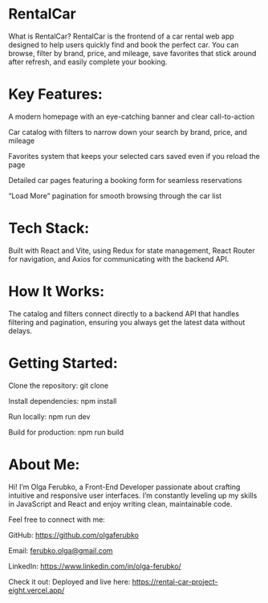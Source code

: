 # RentalCar
What is RentalCar?
RentalCar is the frontend of a car rental web app designed to help users quickly find and book the perfect car. You can browse, filter by brand, price, and mileage, save favorites that stick around after refresh, and easily complete your booking.

# Key Features:

A modern homepage with an eye-catching banner and clear call-to-action

Car catalog with filters to narrow down your search by brand, price, and mileage

Favorites system that keeps your selected cars saved even if you reload the page

Detailed car pages featuring a booking form for seamless reservations

“Load More” pagination for smooth browsing through the car list

# Tech Stack:
Built with React and Vite, using Redux for state management, React Router for navigation, and Axios for communicating with the backend API.

# How It Works:
The catalog and filters connect directly to a backend API that handles filtering and pagination, ensuring you always get the latest data without delays.

# Getting Started:

 Clone the repository: 
git clone <your-repo-url>

Install dependencies: 
npm install

Run locally: 
npm run dev

Build for production: 
npm run build

# About Me:
Hi! I’m Olga Ferubko, a Front-End Developer passionate about crafting intuitive and responsive user interfaces. I’m constantly leveling up my skills in JavaScript and React and enjoy writing clean, maintainable code.

Feel free to connect with me:

GitHub: https://github.com/olgaferubko

Email: ferubko.olga@gmail.com

LinkedIn: https://www.linkedin.com/in/olga-ferubko/

Check it out:
Deployed and live here: https://rental-car-project-eight.vercel.app/